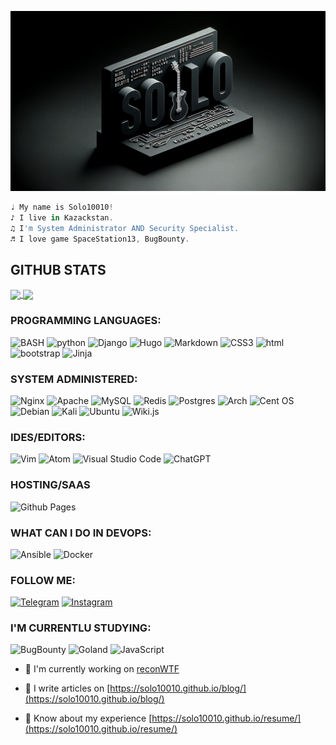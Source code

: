 ![logo](https://raw.githubusercontent.com/solo10010/trash/main/static/image/image_2023-10-11_17_29_09.png "solo10010 Logo")

```javascript
♩ My name is Solo10010!
♪ I live in Kazackstan.
♫ I'm System Administrator AND Security Specialist.
♬ I love game SpaceStation13, BugBounty.
```

## GITHUB STATS
<a href="https://github.com/anuraghazra/github-readme-stats">
  <img height=200 align="center" src="https://github-readme-stats.vercel.app/api?username=solo10010" />
</a>
<a href="https://github.com/anuraghazra/convoychat">
  <img height=200 align="center" src="https://github-readme-stats.vercel.app/api/top-langs?username=solo10010&layout=compact&langs_count=8&card_width=320&theme=dark" />
</a>

### PROGRAMMING LANGUAGES:
![BASH](https://img.shields.io/badge/-shell-090909?style=for-the-badge&logo=shell&logoColor=47C5FB)
![python](https://img.shields.io/badge/-python-090909?style=for-the-badge&logo=python&logoColor=097CDB)
![Django](https://img.shields.io/badge/django-%23092E20.svg?style=for-the-badge&logo=django&logoColor=white)
![Hugo](https://img.shields.io/badge/Hugo-black.svg?style=for-the-badge&logo=Hugo)
![Markdown](https://img.shields.io/badge/markdown-%23000000.svg?style=for-the-badge&logo=markdown&logoColor=white)
![CSS3](https://img.shields.io/badge/css3-%231572B6.svg?style=for-the-badge&logo=css3&logoColor=white)
![html](https://img.shields.io/badge/-html-090909?style=for-the-badge&logo=html&logoColor=F88C00)
![bootstrap](https://img.shields.io/badge/-bootstrap-090909?style=for-the-badge&logo=bootstrap&logoColor=6296CC)
![Jinja](https://img.shields.io/badge/jinja-white.svg?style=for-the-badge&logo=jinja&logoColor=black)

### SYSTEM ADMINISTERED:
![Nginx](https://img.shields.io/badge/nginx-%23009639.svg?style=for-the-badge&logo=nginx&logoColor=white)
![Apache](https://img.shields.io/badge/apache-%23D42029.svg?style=for-the-badge&logo=apache&logoColor=white)
![MySQL](https://img.shields.io/badge/mysql-%2300f.svg?style=for-the-badge&logo=mysql&logoColor=white)
![Redis](https://img.shields.io/badge/redis-%23DD0031.svg?style=for-the-badge&logo=redis&logoColor=white)
![Postgres](https://img.shields.io/badge/postgres-%23316192.svg?style=for-the-badge&logo=postgresql&logoColor=white)
![Arch](https://img.shields.io/badge/Arch%20Linux-1793D1?logo=arch-linux&logoColor=fff&style=for-the-badge)
![Cent OS](https://img.shields.io/badge/cent%20os-002260?style=for-the-badge&logo=centos&logoColor=F0F0F0)
![Debian](https://img.shields.io/badge/Debian-D70A53?style=for-the-badge&logo=debian&logoColor=white)
![Kali](https://img.shields.io/badge/Kali-268BEE?style=for-the-badge&logo=kalilinux&logoColor=white)
![Ubuntu](https://img.shields.io/badge/Ubuntu-E95420?style=for-the-badge&logo=ubuntu&logoColor=white)
![Wiki.js](https://img.shields.io/badge/wiki.js-%231976D2.svg?style=for-the-badge&logo=wikidotjs&logoColor=white)


### IDES/EDITORS:
![Vim](https://img.shields.io/badge/VIM-%2311AB00.svg?style=for-the-badge&logo=vim&logoColor=white)
![Atom](https://img.shields.io/badge/Atom-%2366595C.svg?style=for-the-badge&logo=atom&logoColor=white)
![Visual Studio Code](https://img.shields.io/badge/Visual%20Studio%20Code-0078d7.svg?style=for-the-badge&logo=visual-studio-code&logoColor=white)
![ChatGPT](https://img.shields.io/badge/chatGPT-74aa9c?style=for-the-badge&logo=openai&logoColor=white)

### HOSTING/SAAS
![Github Pages](https://img.shields.io/badge/github%20pages-121013?style=for-the-badge&logo=github&logoColor=white)

### WHAT CAN I DO IN DEVOPS:
![Ansible](https://img.shields.io/badge/ansible-%231A1918.svg?style=for-the-badge&logo=ansible&logoColor=white)
![Docker](https://img.shields.io/badge/docker-%230db7ed.svg?style=for-the-badge&logo=docker&logoColor=white)

### FOLLOW ME:
[![Telegram](https://img.shields.io/badge/-Telegram-090909?style=for-the-badge&logo=telegram&logoColor=27A0D9)](https://t.me/solo10010)
[![Instagram](https://img.shields.io/badge/-Instagram-090909?style=for-the-badge&logo=instagram&logoColor=B4068E)](https://www.instagram.com/ahtonyius/)

### I'M CURRENTLU STUDYING:
![BugBounty](https://img.shields.io/badge/-bugbounty-090909?style=for-the-badge&logo=bugbounty&logoColor=6296CC)
![Goland](https://img.shields.io/badge/-goland-090909?style=for-the-badge&logo=goland&logoColor=6296CC)
![JavaScript](https://img.shields.io/badge/-javascript-090909?style=for-the-badge&logo=javascript&logoColor=6296CC)



- 🔭 I'm currently working on [reconWTF](https://github.com/solo10010/reconWTF)

- 📝 I write articles on [https://solo10010.github.io/blog/](https://solo10010.github.io/blog/)

- 📄 Know about my experience [https://solo10010.github.io/resume/](https://solo10010.github.io/resume/)

